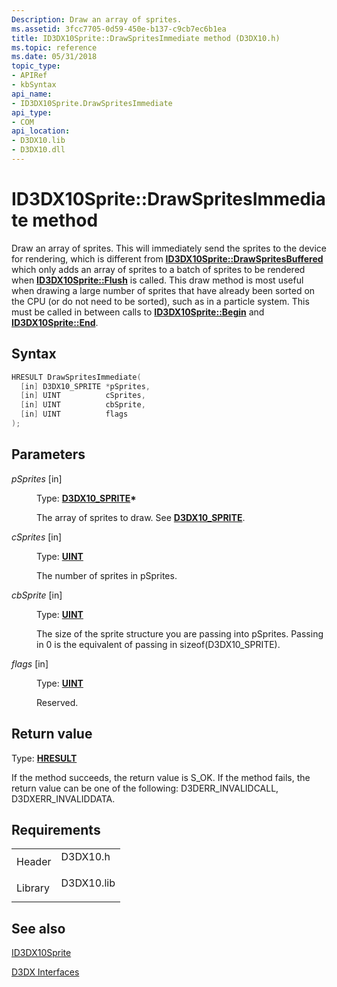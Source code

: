 ```yaml
---
Description: Draw an array of sprites.
ms.assetid: 3fcc7705-0d59-450e-b137-c9cb7ec6b1ea
title: ID3DX10Sprite::DrawSpritesImmediate method (D3DX10.h)
ms.topic: reference
ms.date: 05/31/2018
topic_type: 
- APIRef
- kbSyntax
api_name: 
- ID3DX10Sprite.DrawSpritesImmediate
api_type: 
- COM
api_location: 
- D3DX10.lib
- D3DX10.dll
---
```


# ID3DX10Sprite::DrawSpritesImmediate method

Draw an array of sprites. This will immediately send the sprites to the device for rendering, which is different from [**ID3DX10Sprite::DrawSpritesBuffered**](id3dx10sprite-drawspritesbuffered.md) which only adds an array of sprites to a batch of sprites to be rendered when [**ID3DX10Sprite::Flush**](id3dx10sprite-flush.md) is called. This draw method is most useful when drawing a large number of sprites that have already been sorted on the CPU (or do not need to be sorted), such as in a particle system. This must be called in between calls to [**ID3DX10Sprite::Begin**](id3dx10sprite-begin.md) and [**ID3DX10Sprite::End**](id3dx10sprite-end.md).

## Syntax


```C++
HRESULT DrawSpritesImmediate(
  [in] D3DX10_SPRITE *pSprites,
  [in] UINT          cSprites,
  [in] UINT          cbSprite,
  [in] UINT          flags
);
```



## Parameters

<dl> <dt>

*pSprites* \[in\]
</dt> <dd>

Type: **[**D3DX10\_SPRITE**](d3dx10-sprite.md)\***

The array of sprites to draw. See [**D3DX10\_SPRITE**](d3dx10-sprite.md).

</dd> <dt>

*cSprites* \[in\]
</dt> <dd>

Type: **[**UINT**](../winprog/windows-data-types.md)**

The number of sprites in pSprites.

</dd> <dt>

*cbSprite* \[in\]
</dt> <dd>

Type: **[**UINT**](../winprog/windows-data-types.md)**

The size of the sprite structure you are passing into pSprites. Passing in 0 is the equivalent of passing in sizeof(D3DX10\_SPRITE).

</dd> <dt>

*flags* \[in\]
</dt> <dd>

Type: **[**UINT**](../winprog/windows-data-types.md)**

Reserved.

</dd> </dl>

## Return value

Type: **[**HRESULT**](https://msdn.microsoft.com/library/Bb401631(v=MSDN.10).aspx)**

If the method succeeds, the return value is S\_OK. If the method fails, the return value can be one of the following: D3DERR\_INVALIDCALL, D3DXERR\_INVALIDDATA.

## Requirements



|                    |                                                                                       |
|--------------------|---------------------------------------------------------------------------------------|
| Header<br/>  | <dl> <dt>D3DX10.h</dt> </dl>   |
| Library<br/> | <dl> <dt>D3DX10.lib</dt> </dl> |



## See also

<dl> <dt>

[ID3DX10Sprite](id3dx10sprite.md)
</dt> <dt>

[D3DX Interfaces](d3d10-graphics-reference-d3dx10-interfaces.md)
</dt> </dl>

 

 